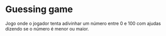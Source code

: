 # Guessing game
 Jogo onde o jogador tenta adivinhar um número entre 0 e 100 com ajudas dizendo se o número é menor ou maior.